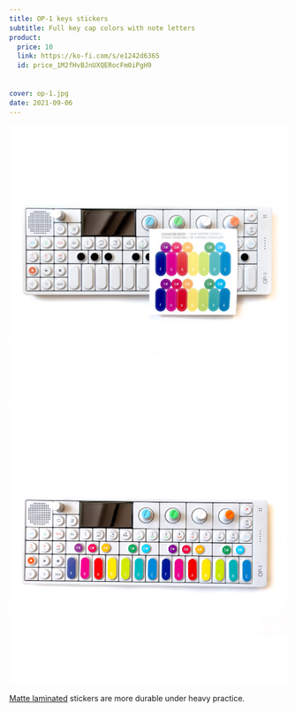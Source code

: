 ```yaml
---
title: OP-1 keys stickers
subtitle: Full key cap colors with note letters
product:
  price: 10
  link: https://ko-fi.com/s/e1242d6365
  id: price_1M2fHvBJnUXQERocFm0iPgH9


cover: op-1.jpg
date: 2021-09-06
---
```


<img src="./op-12.jpg">

<img src="./op-1.jpg">

[Matte laminated](./matte/index.md) stickers are more durable under heavy practice.